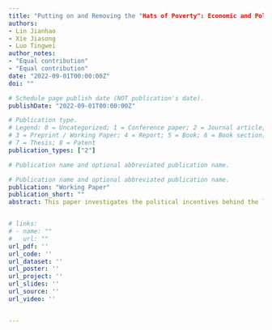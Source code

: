```yaml
---
title: "Putting on and Removing the "Hats of Poverty": Economic and Political Logic behind Data Manipulation in China"
authors:
- Lin Jianhao
- Xie Jiasong
- Luo Tingwei
author_notes:
- "Equal contribution"
- "Equal contribution"
date: "2022-09-01T00:00:00Z"
doi: ""

# Schedule page publish date (NOT publication's date).
publishDate: "2022-09-01T00:00:00Z"

# Publication type.
# Legend: 0 = Uncategorized; 1 = Conference paper; 2 = Journal article;
# 3 = Preprint / Working Paper; 4 = Report; 5 = Book; 6 = Book section;
# 7 = Thesis; 8 = Patent
publication_types: ["2"]

# Publication name and optional abbreviated publication name.

# Publication name and optional abbreviated publication name.
publication: "Working Paper"
publication_short: ""
abstract: This paper investigates the political incentives behind the local officials’ behavior of data manipulation using ongoing place-based policies in China. Specifically,we employ satellite nightlight data and GDP statistics to generate a proxy for data manipulation at the county level, and examine how China’s poverty alleviation program and cancellation of the national poor county program affects the local data manipulation under a difference-in-differences framework. The results show that local governments tend to take action of underreporting GDP data to qualify for the programs when putting on the “hat of poverty” in 2011, and take action of overreporting GDP data to complete the political tasks when removing the “hat of poverty” after 2018. The further evidence implies that China’s additional special institutional arrangements, such as statistical inspection and supervision of poverty alleviation, have abated the data manipulation of local governments to some extent, which fully reflects the spiral progress of the institution of Chinese style. We use the dynamic place-based policy shocks to identify the effect of political incentives on local governments’ behavior and provide new evidence to a better understanding of local governments’ behaviors and Chinese special Institutional arrangements


# links:
# - name: ""
#   url: ""
url_pdf: ''
url_code: ''
url_dataset: ''
url_poster: ''
url_project: ''
url_slides: ''
url_source: ''
url_video: ''


---
```

